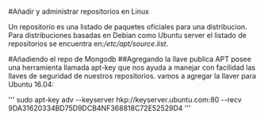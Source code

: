 #Añadir y administrar repositorios en Linux

Un repositorio es una listado de paquetes oficiales para una distribucion.
Para distribuciones basadas en Debian como Ubuntu server el listado de repositorios se encuentra en:*/etc/apt/source.list*.

#Añadiendo el repo de Mongodb
##Agregando la llave publica
APT posee una herramienta llamada apt-key que nos ayuda a manejar con facilidad las llaves de seguridad de nuestros repositorios. vamos a agregar la llaver para Ubuntu 16.04:

'''
sudo apt-key adv --keyserver hkp://keyserver.ubuntu.com:80 --recv 9DA31620334BD75D9DCB4NF368818C72E52529D4
'''

